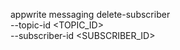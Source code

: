 appwrite messaging delete-subscriber \
    --topic-id <TOPIC_ID> \
    --subscriber-id <SUBSCRIBER_ID>
